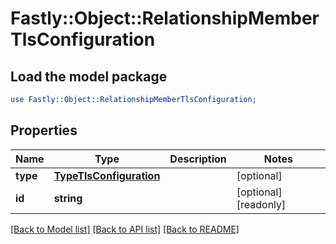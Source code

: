 # Fastly::Object::RelationshipMemberTlsConfiguration

## Load the model package
```perl
use Fastly::Object::RelationshipMemberTlsConfiguration;
```

## Properties
Name | Type | Description | Notes
------------ | ------------- | ------------- | -------------
**type** | [**TypeTlsConfiguration**](TypeTlsConfiguration.md) |  | [optional] 
**id** | **string** |  | [optional] [readonly] 

[[Back to Model list]](../README.md#documentation-for-models) [[Back to API list]](../README.md#documentation-for-api-endpoints) [[Back to README]](../README.md)


